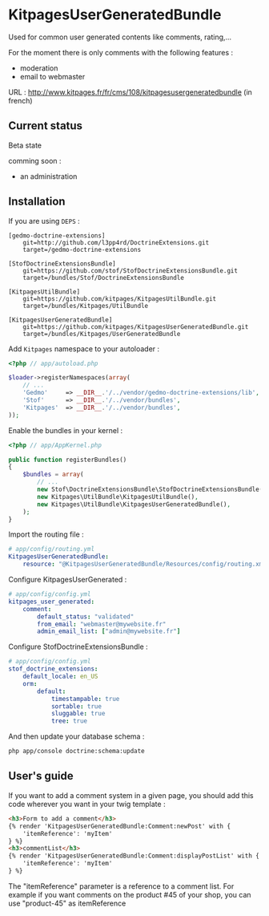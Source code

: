 KitpagesUserGeneratedBundle
===========================

Used for common user generated contents like comments, rating,...

For the moment there is only comments with the following features :

* moderation
* email to webmaster

URL : http://www.kitpages.fr/fr/cms/108/kitpagesusergeneratedbundle (in french)

Current status
-------------
Beta state

comming soon :

* an administration

Installation
------------

If you are using `DEPS` :
    
    [gedmo-doctrine-extensions]
        git=http://github.com/l3pp4rd/DoctrineExtensions.git
        target=/gedmo-doctrine-extensions
    
    [StofDoctrineExtensionsBundle]
        git=https://github.com/stof/StofDoctrineExtensionsBundle.git
        target=/bundles/Stof/DoctrineExtensionsBundle
    
    [KitpagesUtilBundle]
        git=https://github.com/kitpages/KitpagesUtilBundle.git
        target=/bundles/Kitpages/UtilBundle
        
    [KitpagesUserGeneratedBundle]
        git=https://github.com/kitpages/KitpagesUserGeneratedBundle.git
        target=/bundles/Kitpages/UserGeneratedBundle

Add `Kitpages` namespace to your autoloader :

``` php
<?php // app/autoload.php

$loader->registerNamespaces(array(
    // ...
    'Gedmo'     => __DIR__.'/../vendor/gedmo-doctrine-extensions/lib',
    'Stof'      => __DIR__.'/../vendor/bundles',
    'Kitpages'  => __DIR__.'/../vendor/bundles',
));
```

Enable the bundles in your kernel :

``` php 
<?php // app/AppKernel.php

public function registerBundles()
{
    $bundles = array(
        // ...
        new Stof\DoctrineExtensionsBundle\StofDoctrineExtensionsBundle(),
        new Kitpages\UtilBundle\KitpagesUtilBundle(),
        new Kitpages\UtilBundle\KitpagesUserGeneratedBundle(),
    );
}
```

Import the routing file :

``` yaml
# app/config/routing.yml
KitpagesUserGeneratedBundle:
    resource: "@KitpagesUserGeneratedBundle/Resources/config/routing.xml"
```

Configure KitpagesUserGenerated :

``` yaml
# app/config/config.yml
kitpages_user_generated:
    comment:
        default_status: "validated"
        from_email: "webmaster@mywebsite.fr"
        admin_email_list: ["admin@mywebsite.fr"]
```

Configure StofDoctrineExtensionsBundle :

``` yaml
# app/config/config.yml
stof_doctrine_extensions:
    default_locale: en_US
    orm:
        default:
            timestampable: true
            sortable: true
            sluggable: true
            tree: true
``` 

And then update your database schema :

``` bash
php app/console doctrine:schema:update
```

User's guide
------------

If you want to add a comment system in a given page, you should add this code
wherever you want in your twig template :

``` html
<h3>Form to add a comment</h3>
{% render 'KitpagesUserGeneratedBundle:Comment:newPost' with {
    'itemReference': 'myItem'
} %}
<h3>commentList</h3>
{% render 'KitpagesUserGeneratedBundle:Comment:displayPostList' with {
    'itemReference': 'myItem'
} %}
```

The "itemReference" parameter is a reference to a comment list. For example if you
want comments on the product #45 of your shop, you can use "product-45" as itemReference